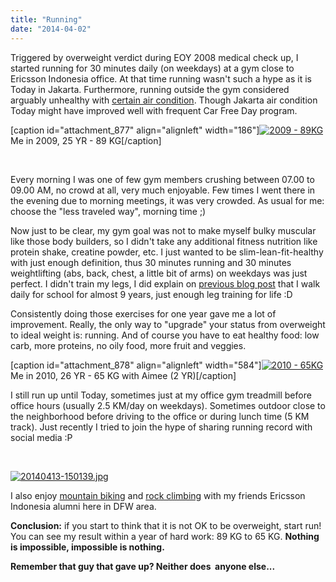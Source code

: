 ```yaml
---
title: "Running"
date: "2014-04-02"
---
```


Triggered by overweight verdict during EOY 2008 medical check up, I started running for 30 minutes daily (on weekdays) at a gym close to Ericsson Indonesia office. At that time running wasn't such a hype as it is Today in Jakarta. Furthermore, running outside the gym considered arguably unhealthy with [certain air condition](http://online.wsj.com/news/articles/SB10000872396390444897304578046713405298742). Though Jakarta air condition Today might have improved well with frequent Car Free Day program.

\[caption id="attachment\_877" align="alignleft" width="186"\][![2009 - 89KG](https://sigitp.files.wordpress.com/2014/04/2009-89kg.jpg)](https://sigitp.files.wordpress.com/2014/04/2009-89kg.jpg) Me in 2009, 25 YR - 89 KG\[/caption\]

 

Every morning I was one of few gym members crushing between 07.00 to 09.00 AM, no crowd at all, very much enjoyable. Few times I went there in the evening due to morning meetings, it was very crowded. As usual for me: choose the "less traveled way", morning time ;)

Now just to be clear, my gym goal was not to make myself bulky muscular like those body builders, so I didn't take any additional fitness nutrition like protein shake, creatine powder, etc. I just wanted to be slim-lean-fit-healthy with just enough definition, thus 30 minutes running and 30 minutes weightlifting (abs, back, chest, a little bit of arms) on weekdays was just perfect. I didn't train my legs, I did explain on [previous blog post](https://sigitp.wordpress.com/2013/02/23/beberapa-hal-yang-saya-ngalamin-tapi-jaman-sekarang-makin-jarang/ "https://sigitp.wordpress.com/2013/02/23/beberapa-hal-yang-saya-ngalamin-tapi-jaman-sekarang-makin-jarang/") that I walk daily for school for almost 9 years, just enough leg training for life :D

Consistently doing those exercises for one year gave me a lot of improvement. Really, the only way to "upgrade" your status from overweight to ideal weight is: running. And of course you have to eat healthy food: low carb, more proteins, no oily food, more fruit and veggies.

\[caption id="attachment\_878" align="alignleft" width="584"\][![2010 - 65KG](https://sigitp.files.wordpress.com/2014/04/2010-65kg.jpg)](https://sigitp.files.wordpress.com/2014/04/2010-65kg.jpg) Me in 2010, 26 YR - 65 KG with Aimee (2 YR)\[/caption\]

I still run up until Today, sometimes just at my office gym treadmill before office hours (usually 2.5 KM/day on weekdays). Sometimes outdoor close to the neighborhood before driving to the office or during lunch time (5 KM track). Just recently I tried to join the hype of sharing running record with social media :P

 

[![20140413-150139.jpg](https://sigitp.files.wordpress.com/2014/04/20140413-150139.jpg)](https://sigitp.files.wordpress.com/2014/04/20140413-150139.jpg)

I also enjoy [mountain biking](https://scontent-a-dfw.xx.fbcdn.net/hphotos-ash3/t1.0-9/1238110_10151896973980948_1539385267_n.jpg) and [rock climbing](https://fbcdn-sphotos-a-a.akamaihd.net/hphotos-ak-prn1/t1.0-9/944555_10151641263050948_307580113_n.jpg) with my friends Ericsson Indonesia alumni here in DFW area.

**Conclusion:** if you start to think that it is not OK to be overweight, start run! You can see my result within a year of hard work: 89 KG to 65 KG. **Nothing is impossible, impossible is nothing.**

**Remember that guy that gave up? Neither does  anyone else...**
